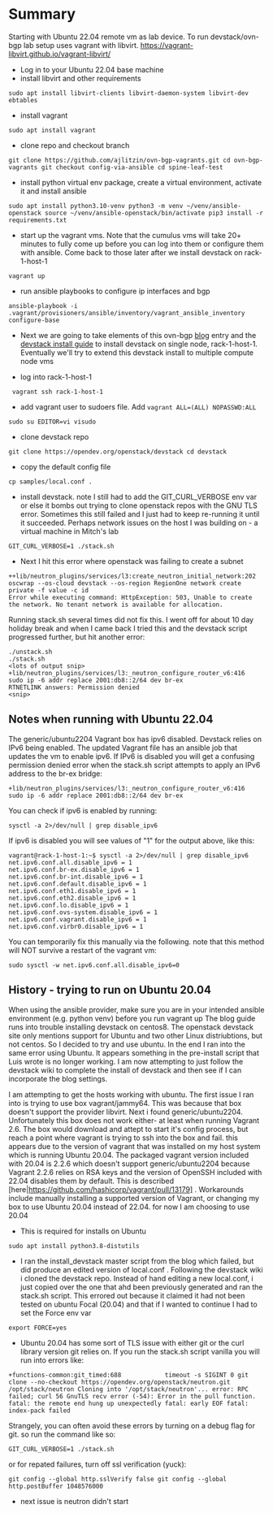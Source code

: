 # Summary
Starting with Ubuntu 22.04 remote vm as lab device.  To run devstack/ovn-bgp lab setup uses vagrant with libvirt.  https://vagrant-libvirt.github.io/vagrant-libvirt/

* Log in to your Ubuntu 22.04 base machine
* install libvirt and other requirements

`sudo apt install libvirt-clients libvirt-daemon-system libvirt-dev ebtables`

* install vagrant

`sudo apt install vagrant`

* clone repo and checkout branch

`
git clone https://github.com/ajlitzin/ovn-bgp-vagrants.git
cd ovn-bgp-vagrants
git checkout config-via-ansible
cd spine-leaf-test
`

* install python virtual env package, create a virtual environment, activate it and install ansible

`
sudo apt install python3.10-venv
python3 -m venv ~/venv/ansible-openstack
source ~/venv/ansible-openstack/bin/activate
pip3 install -r requirements.txt
`

* start up the vagrant vms.  Note that the cumulus vms will take 20+ minutes to fully come up before you can log into them or configure them with ansible.  Come back to those later after we install devstack on rack-1-host-1

`vagrant up`

* run ansible playbooks to configure ip interfaces and bgp

`ansible-playbook -i .vagrant/provisioners/ansible/inventory/vagrant_ansible_inventory configure-base`

* Next we are going to take elements of this ovn-bgp [blog](https://ltomasbo.wordpress.com/2023/12/19/deploying-ovn-bgp-agent-with-devstack/) entry and the [devstack install guide](https://docs.openstack.org/devstack/latest/guides/single-vm.html) to install devstack on single node, rack-1-host-1.  Eventually we'll try to extend this devstack install to multiple compute node vms

* log into rack-1-host-1

` vagrant ssh rack-1-host-1`

* add vagrant user to sudoers file.  Add `vagrant ALL=(ALL) NOPASSWD:ALL`

`
sudo su
EDITOR=vi visudo
`

* clone devstack repo

`
git clone https://opendev.org/openstack/devstack
cd devstack
`

* copy the default config file

`
 cp samples/local.conf .
`

* install devstack.  note I still had to add the GIT_CURL_VERBOSE env var or else it bombs out trying to clone openstack repos with
the GNU TLS error.  Sometimes this still failed and I just had to keep re-running it until it succeeded.  Perhaps network issues on the host I was building on - a virtual machine in Mitch's lab

`
GIT_CURL_VERBOSE=1 ./stack.sh
`

* Next I hit this error where openstack was failing to create a subnet

```text
++lib/neutron_plugins/services/l3:create_neutron_initial_network:202  oscwrap --os-cloud devstack --os-region RegionOne network create private -f value -c id
Error while executing command: HttpException: 503, Unable to create the network. No tenant network is available for allocation.
```

Running stack.sh several times did not fix this.  I went off for about 10 day holiday break and when I came back I tried this and the devstack script progressed further, but hit another error:

```text
./unstack.sh
./stack.sh
<lots of output snip>
+lib/neutron_plugins/services/l3:_neutron_configure_router_v6:416  sudo ip -6 addr replace 2001:db8::2/64 dev br-ex
RTNETLINK answers: Permission denied
<snip>
```

## Notes when running with Ubuntu 22.04

The generic/ubuntu2204 Vagrant box has ipv6 disabled.  Devstack relies on IPv6 being enabled.  The updated Vagrant file has an ansible job that updates the vm to enable ipv6.  If IPv6 is disabled you will get a confusing permission denied error when the stack.sh script attempts to apply an IPv6 address to the br-ex bridge:

```
+lib/neutron_plugins/services/l3:_neutron_configure_router_v6:416  sudo ip -6 addr replace 2001:db8::2/64 dev br-ex
```

You can check if ipv6 is enabled by running:

```text
sysctl -a 2>/dev/null | grep disable_ipv6
```

If ipv6 is disabled you will see values of "1" for the output above, like this:

```text
vagrant@rack-1-host-1:~$ sysctl -a 2>/dev/null | grep disable_ipv6
net.ipv6.conf.all.disable_ipv6 = 1
net.ipv6.conf.br-ex.disable_ipv6 = 1
net.ipv6.conf.br-int.disable_ipv6 = 1
net.ipv6.conf.default.disable_ipv6 = 1
net.ipv6.conf.eth1.disable_ipv6 = 1
net.ipv6.conf.eth2.disable_ipv6 = 1
net.ipv6.conf.lo.disable_ipv6 = 1
net.ipv6.conf.ovs-system.disable_ipv6 = 1
net.ipv6.conf.vagrant.disable_ipv6 = 1
net.ipv6.conf.virbr0.disable_ipv6 = 1
```

You can temporarily fix this manually via the following.  note that this method will NOT survive a restart of the vagrant vm:

`
sudo sysctl -w net.ipv6.conf.all.disable_ipv6=0
`

## History - trying to run on Ubuntu 20.04

When using the ansible provider, make sure you are in your intended ansible environment (e.g. python venv) before you run vagrant up
The blog guide runs into trouble installing devstack on centos8.  The openstack devstack site only mentions support for Ubuntu and two other Linux distriubtions, but not centos.  So I decided to try and use ubuntu.  In the end I ran into the same error using Ubuntu.  It appears something in the pre-install script that Luis wrote is no longer working.  I am now attempting to just follow the devstack wiki to complete the install of devstack and then see if I can incorporate the blog settings.

I am attempting to get the hosts working with ubuntu.  The first issue I ran into is trying to use box vagrant/jammy64.  This was because that box doesn't support the provider libvirt.  Next i found generic/ubuntu2204.  Unfortunately this box does not work either- at least when running Vagrant 2.6. The box would download and attept to start it's config process, but reach a point where vagrant is trying to ssh into the box and fail.  this appears due to the version of vagrant that was installed on my host system which is running Ubuntu 20.04.  The packaged vagrant version included with 20.04 is 2.2.6 which doesn't support generic/ubuntu2204 because Vagrant 2.2.6 relies on RSA keys and the version of OpenSSH included with 22.04 disables them by default.  This is described [here|https://github.com/hashicorp/vagrant/pull/13179] .  Workarounds include manually installing a supported version of Vagrant, or changing my box to use Ubuntu 20.04 instead of 22.04.  for now I am choosing to use 20.04


* This is required for installs on Ubuntu

`
sudo apt install python3.8-distutils
`

* I ran the install_devstack master script from the blog which failed, but did produce an edited version of local.conf .  Following the devstack wiki i cloned the devstack repo.  Instead of hand editing a new local.conf, i just copied over the one that ahd been previously generated and ran the stack.sh script.  This errored out because it claimed it had not been tested on ubuntu Focal (20.04) and that if I wanted to continue I had to set the Force env var

`
export FORCE=yes
`

* Ubuntu 20.04 has some sort of TLS issue with either git or the curl library version git relies on.  If you run the stack.sh script vanilla you will run into errors like:

`+functions-common:git_timed:688            timeout -s SIGINT 0 git clone --no-checkout https://opendev.org/openstack/neutron.git /opt/stack/neutron
Cloning into '/opt/stack/neutron'...
error: RPC failed; curl 56 GnuTLS recv error (-54): Error in the pull function.
fatal: the remote end hung up unexpectedly
fatal: early EOF
fatal: index-pack failed`

Strangely, you can often avoid these errors by turning on a debug flag for git.  so run the command like so:

`
GIT_CURL_VERBOSE=1 ./stack.sh
`

or for repated failures, turn off ssl verification (yuck):

`
git config --global http.sslVerify false
git config --global http.postBuffer 1048576000
`

* next issue is neutron didn't start 